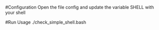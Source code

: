 #Configuration
Open the file config and update the variable SHELL with your shell

#Run
Usage ./check_simple_shell.bash
